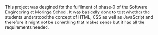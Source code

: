 This project was desgined for the fulfilment of phase-0 of the Software Engineering at Moringa School. It was basically done to test whether the students understood the concept of HTML, CSS as well as JavaScript and therefore it might not be something that makes sense but it has all the requirements needed.